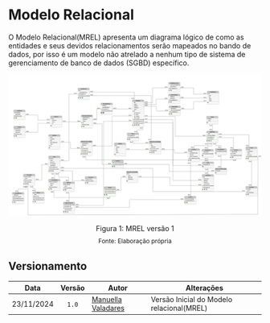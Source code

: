 
  
# Modelo Relacional

O Modelo Relacional(MREL) apresenta um diagrama lógico de como as entidades e seus devidos relacionamentos serão mapeados no bando de dados, por isso é um modelo não atrelado a nenhum tipo de sistema de gerenciamento de banco de dados (SGBD) específico. 

<div align="center"> <img src="../img/MERL_v1.png" height="auto" width="auto"/> </div> 
<div style="text-align: center">
<p>Figura 1: MREL versão 1</p>
<p style="margin-top: -1%; font-size: 12px">Fonte: Elaboração própria</p>
</div>

## Versionamento

| Data | Versão | Autor | Alterações | 
| :--: | :----: | ----- | ---------- | 
|23/11/2024| `1.0`| [Manuella Valadares](https://github.com/manuvaladares)| Versão Inicial do Modelo relacional(MREL)|